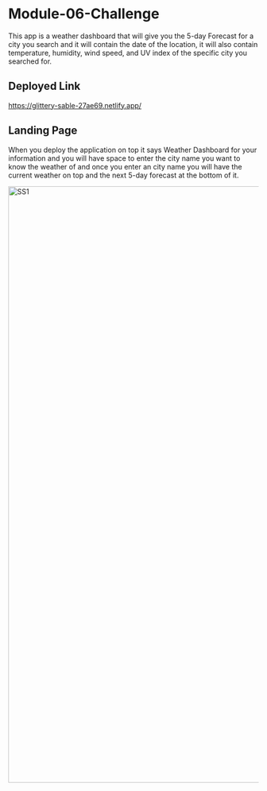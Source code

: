 # Module-06-Challenge

This app is a weather dashboard that will give you the 5-day Forecast for a city you search and it will contain the date of the location, it will also contain temperature, humidity, wind speed, and UV index of the specific city you searched for. 

## Deployed Link

https://glittery-sable-27ae69.netlify.app/

## Landing Page

When you deploy the application on top it says Weather Dashboard for your information and you will have space to enter the city name you want to know the weather of and once you enter an city name you will have the current weather on top and the next 5-day forecast at the bottom of it. 

<img width="1199" alt="SS1" src="https://user-images.githubusercontent.com/112728880/198731361-2113cab2-e921-4278-892a-d2cbc84beabe.png">
